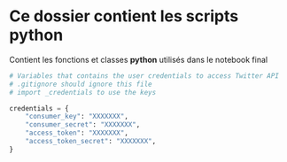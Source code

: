 # Ce dossier contient les scripts python

Contient les fonctions et classes **python** utilisés dans le notebook final

```python
# Variables that contains the user credentials to access Twitter API
# .gitignore should ignore this file
# import _credentials to use the keys

credentials = {
    "consumer_key": "XXXXXXX",
    "consumer_secret": "XXXXXXX",
    "access_token": "XXXXXXX",
    "access_token_secret": "XXXXXXX",
}

```

